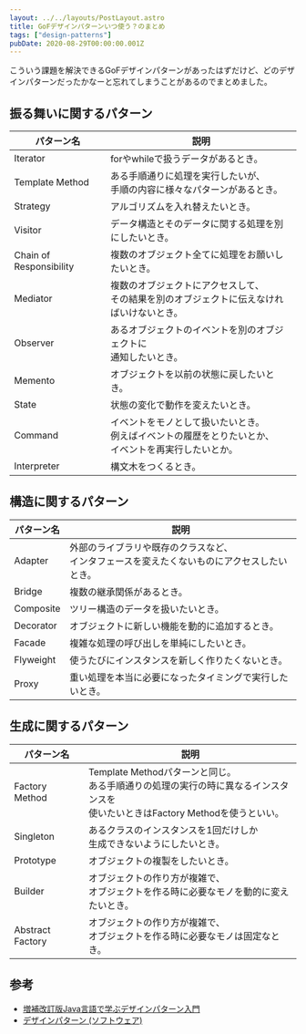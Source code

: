 ```yaml
---
layout: ../../layouts/PostLayout.astro
title: GoFデザインパターンいつ使う？のまとめ
tags: ["design-patterns"]
pubDate: 2020-08-29T00:00:00.001Z
---
```


こういう課題を解決できるGoFデザインパターンがあったはずだけど、どのデザインパターンだったかなーと忘れてしまうことがあるのでまとめました。

## 振る舞いに関するパターン

|パターン名|説明|
--|--
|Iterator       |forやwhileで扱うデータがあるとき。|
|Template Method        |ある手順通りに処理を実行したいが、<br>手順の内容に様々なパターンがあるとき。|
|Strategy               |アルゴリズムを入れ替えたいとき。|
|Visitor                |データ構造とそのデータに関する処理を別にしたいとき。|
|Chain of Responsibility|複数のオブジェクト全てに処理をお願いしたいとき。|
|Mediator               |複数のオブジェクトにアクセスして、<br>その結果を別のオブジェクトに伝えなければいけないとき。|
|Observer               |あるオブジェクトのイベントを別のオブジェクトに<br>通知したいとき。|
|Memento|オブジェクトを以前の状態に戻したいとき。|
|State|状態の変化で動作を変えたいとき。|
|Command|イベントをモノとして扱いたいとき。<br>例えばイベントの履歴をとりたいとか、<br>イベントを再実行したいとか。|
|Interpreter|構文木をつくるとき。|

## 構造に関するパターン

|パターン名|説明|
--|--
|Adapter|外部のライブラリや既存のクラスなど、<br>インタフェースを変えたくないものにアクセスしたいとき。|
|Bridge|複数の継承関係があるとき。|
|Composite|ツリー構造のデータを扱いたいとき。|
|Decorator|オブジェクトに新しい機能を動的に追加するとき。|
|Facade|複雑な処理の呼び出しを単純にしたいとき。|
|Flyweight|使うたびにインスタンスを新しく作りたくないとき。|
|Proxy|重い処理を本当に必要になったタイミングで実行したいとき。|

## 生成に関するパターン

|パターン名|説明|
--|--
|Factory Method|Template Methodパターンと同じ。<br>ある手順通りの処理の実行の時に異なるインスタンスを<br>使いたいときはFactory Methodを使うといい。|
|Singleton|あるクラスのインスタンスを1回だけしか<br>生成できないようにしたいとき。|
|Prototype|オブジェクトの複製をしたいとき。|
|Builder|オブジェクトの作り方が複雑で、<br>オブジェクトを作る時に必要なモノを動的に変えたいとき。|
|Abstract Factory|オブジェクトの作り方が複雑で、<br>オブジェクトを作る時に必要なモノは固定なとき。|

## 参考
- <a href="https://www.amazon.co.jp/dp/4797327030?tag=note0e2a-22&linkCode=ogi&th=1&psc=1" target="_blank">増補改訂版Java言語で学ぶデザインパターン入門</a>
- <a href="https://ja.wikipedia.org/wiki/%E3%83%87%E3%82%B6%E3%82%A4%E3%83%B3%E3%83%91%E3%82%BF%E3%83%BC%E3%83%B3_(%E3%82%BD%E3%83%95%E3%83%88%E3%82%A6%E3%82%A7%E3%82%A2)" target="_blank">デザインパターン (ソフトウェア)</a>

